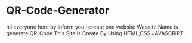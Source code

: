 # QR-Code-Generator
hii everyone here by inform you i create one website Website Name is generate QR-Code This Site is Create By Using HTML,CSS,JAVASCRIPT .
